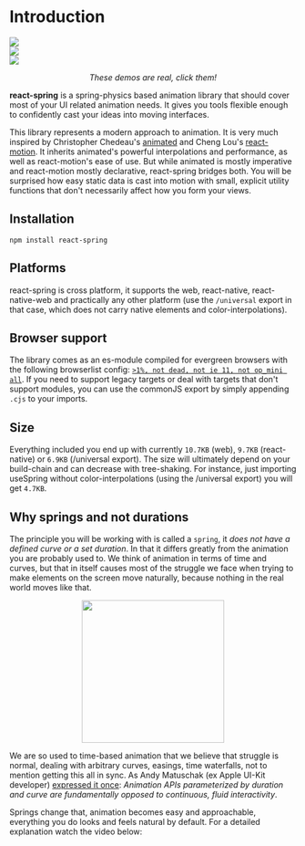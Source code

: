 # Introduction

<div id="intro-demos">
  <div class="demo-cell">
    <a href="https://codesandbox.io/embed/n9vo1my91p" >
      <img src="https://i.imgur.com/tg1mN1F.gif" class="laptop"/>
    </a>
  </div>
  <a href="https://codesandbox.io/embed/j0y0vpz59" >
    <div class="demo-cell">
      <img src="https://i.imgur.com/OxGLHeT.gif"  class="tablet"/>
    </div>
  </a>
  <a href="https://codesandbox.io/embed/r5qmj8m6lq" >
    <div class="demo-cell">
      <img src="https://i.imgur.com/ifdCBvG.gif" class="phone"/>
    </div>
  </a>
</div>

<p align="middle">
  <i>These demos are real, click them!</i>
</p>

**react-spring** is a spring-physics based animation library that should cover most of your UI related animation needs. It gives you tools flexible enough to confidently cast your ideas into moving interfaces.

This library represents a modern approach to animation. It is very much inspired by Christopher Chedeau's [animated](https://github.com/animatedjs/animated) and Cheng Lou's [react-motion](https://github.com/chenglou/react-motion). It inherits animated's powerful interpolations and performance, as well as react-motion's ease of use. But while animated is mostly imperative and react-motion mostly declarative, react-spring bridges both. You will be surprised how easy static data is cast into motion with small, explicit utility functions that don't necessarily affect how you form your views.

## Installation

```text
npm install react-spring
```

## Platforms

react-spring is cross platform, it supports the web, react-native, react-native-web and practically any other platform (use the `/universal` export in that case, which does not carry native elements and color-interpolations).

## Browser support

The library comes as an es-module compiled for evergreen browsers with the following browserlist config: [`>1%, not dead, not ie 11, not op_mini all`](https://browserl.ist/?q=%3E1%25%2C+not+dead%2C+not+ie+11%2C+not+op_mini+all). If you need to support legacy targets or deal with targets that don't support modules, you can use the commonJS export by simply appending `.cjs` to your imports.

## Size

Everything included you end up with currently `10.7KB` (web), `9.7KB` (react-native) or `6.9KB` (/universal export). The size will ultimately depend on your build-chain and can decrease with tree-shaking. For instance, just importing useSpring without color-interpolations (using the /universal export) you will get `4.7KB`.

## Why springs and not durations

The principle you will be working with is called a `spring`, it *does not have a defined curve or a set duration*. In that it differs greatly from the animation you are probably used to. We think of animation in terms of time and curves, but that in itself causes most of the struggle we face when trying to make elements on the screen move naturally, because nothing in the real world moves like that.

<p align="middle">
  <img height="250" src="https://i.imgur.com/7CCH51r.gif" />
</p>

We are so used to time-based animation that we believe that struggle is normal, dealing with arbitrary curves, easings, time waterfalls, not to mention getting this all in sync. As Andy Matuschak (ex Apple UI-Kit developer) [expressed it once](https://twitter.com/andy_matuschak/status/566736015188963328): *Animation APIs parameterized by duration and curve are fundamentally opposed to continuous, fluid interactivity*.

Springs change that, animation becomes easy and approachable, everything you do looks and feels natural by default. For a detailed explanation watch the video below:

<br />